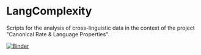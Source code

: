 # LangComplexity

Scripts for the analysis of cross-linguistic data in the context of the project "Canonical Rate & Language Properties".


[![Binder](https://mybinder.org/badge_logo.svg)](https://mybinder.org/v2/gh/psilonpneuma/LangComplexity/master)
